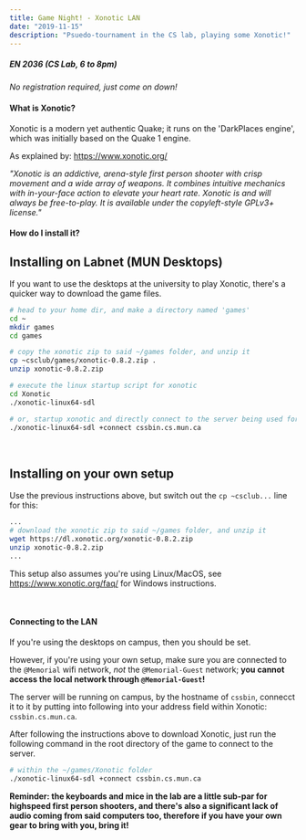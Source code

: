 ```yaml
---
title: Game Night! - Xonotic LAN
date: "2019-11-15"
description: "Psuedo-tournament in the CS lab, playing some Xonotic!"
---
```


##### EN 2036 (CS Lab, 6 to 8pm)

_No registration required, just come on down!_

#### What is Xonotic?

Xonotic is a modern yet authentic Quake; it runs on the 'DarkPlaces engine', which was initially based on the Quake 1 engine.

As explained by: https://www.xonotic.org/

_"Xonotic is an addictive, arena-style first person shooter with crisp movement and a wide array of weapons. It combines intuitive mechanics with in-your-face action to elevate your heart rate. Xonotic is and will always be free-to-play. It is available under the copyleft-style GPLv3+ license."_

#### How do I install it?

## Installing on Labnet (MUN Desktops)

If you want to use the desktops at the university to play Xonotic, there's a quicker way to download the game files.

```bash
# head to your home dir, and make a directory named 'games'
cd ~
mkdir games
cd games

# copy the xonotic zip to said ~/games folder, and unzip it
cp ~csclub/games/xonotic-0.8.2.zip .
unzip xonotic-0.8.2.zip

# execute the linux startup script for xonotic
cd Xonotic
./xonotic-linux64-sdl

# or, startup xonotic and directly connect to the server being used for the LAN
./xonotic-linux64-sdl +connect cssbin.cs.mun.ca
```

<br />

## Installing on your own setup

Use the previous instructions above, but switch out the `cp ~csclub...` line for this:

```bash
...
# download the xonotic zip to said ~/games folder, and unzip it
wget https://dl.xonotic.org/xonotic-0.8.2.zip
unzip xonotic-0.8.2.zip
...
```

This setup also assumes you're using Linux/MacOS, see https://www.xonotic.org/faq/ for Windows instructions.

<br />

#### Connecting to the LAN

If you're using the desktops on campus, then you should be set.

However, if you're using your own setup, make sure you are connected to the `@Memorial` wifi network, _not_ the `@Memorial-Guest` network; **you cannot access the local network through `@Memorial-Guest`!**

The server will be running on campus, by the hostname of `cssbin`, connecct it to it by putting into following into your address field within Xonotic: `cssbin.cs.mun.ca`.

After following the instructions above to download Xonotic, just run the following command in the root directory of the game to connect to the server.

```bash
# within the ~/games/Xonotic folder
./xonotic-linux64-sdl +connect cssbin.cs.mun.ca
```

**Reminder: the keyboards and mice in the lab are a little sub-par for highspeed first person shooters, and there's also a significant lack of audio coming from said computers too, therefore if you have your own gear to bring with you, bring it!**
